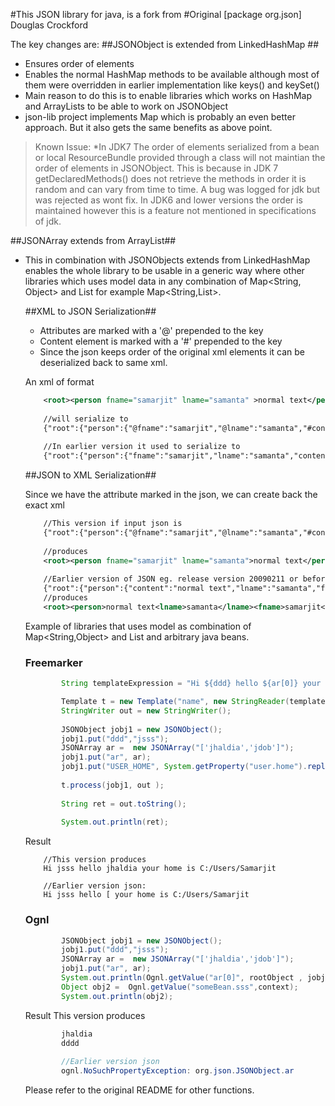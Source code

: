 #This JSON library for java, is a fork from 
#Original [package org.json] Douglas Crockford

The key changes are:
##JSONObject is extended from LinkedHashMap ##

* Ensures order of elements
* Enables the normal HashMap methods to be available although most of them were overridden in earlier implementation like keys() and keySet()
* Main reason to do this is to enable libraries which works on HashMap and ArrayLists to be able to work on JSONObject
* json-lib project implements Map which is probably an even better approach. But it also gets the same benefits as above point.

> Known Issue:
> *In JDK7 The order of elements serialized from a bean or local ResourceBundle provided through a class will not maintian the order of elements in JSONObject.
> This is because in JDK 7 getDeclaredMethods() does not retrieve the methods in order it is random and can vary from time to time. A bug was logged for jdk but was rejected as wont fix. 
> In JDK6 and lower versions the order is maintained however this is a feature not mentioned in specifications of jdk.  

##JSONArray extends from ArrayList##
* This in combination with JSONObjects extends from LinkedHashMap enables the whole library to be usable in a generic way where other libraries which uses model data in any combination of Map<String, Object> and List<Object> for example Map<String,List<Object>>.


##XML to JSON Serialization##
* Attributes are marked with a '@' prepended to the key
* Content element is marked with a '#' prepended to the key
* Since the json keeps order of the original xml elements it can be deserialized back to same xml.
 

An xml of format 
```xml
	<root><person fname="samarjit" lname="samanta" >normal text</person></root>
	
	//will serialize to 
	{"root":{"person":{"@fname":"samarjit","@lname":"samanta","#content":"normal text"}}}
		
	//In earlier version it used to serialize to 
	{"root":{"person":{"fname":"samarjit","lname":"samanta","content":"normal text"}}}	
```
##JSON to XML Serialization##  
	
Since we have the attribute marked in the json, we can create back the exact xml
```xml	
	//This version if input json is
	{"root":{"person":{"@fname":"samarjit","@lname":"samanta","#content":"normal text"}}}
	
	//produces	
	<root><person fname="samarjit" lname="samanta">normal text</person></root>
	
	//Earlier version of JSON eg. release version 20090211 or before will produce
	{"root":{"person":{"content":"normal text","lname":"samanta","fname":"samarjit"}}}
	//produces	
	<root><person>normal text<lname>samanta</lname><fname>samarjit</fname></person></root>
```			
			
Example of libraries that uses model as combination of Map<String,Object> and List<Object> and arbitrary java beans.

### Freemarker ###
```java
		String templateExpression = "Hi ${ddd} hello ${ar[0]} your home is ${USER_HOME}";

		Template t = new Template("name", new StringReader(templateExpression), new Configuration());
		StringWriter out = new StringWriter();
		
		JSONObject jobj1 = new JSONObject();
		jobj1.put("ddd","jsss");
		JSONArray ar =  new JSONArray("['jhaldia','jdob']");
		jobj1.put("ar", ar);
		jobj1.put("USER_HOME", System.getProperty("user.home").replace("\\","/"));
			
		t.process(jobj1, out );
		
		String ret = out.toString(); 
		
		System.out.println(ret);
```		
Result	
	
		//This version produces
		Hi jsss hello jhaldia your home is C:/Users/Samarjit
		
		//Earlier version json: 	
		Hi jsss hello [ your home is C:/Users/Samarjit

		
		
### Ognl ###	
```java	
   		JSONObject jobj1 = new JSONObject();
		jobj1.put("ddd","jsss");
		JSONArray ar =  new JSONArray("['jhaldia','jdob']");
		jobj1.put("ar", ar);
		System.out.println(Ognl.getValue("ar[0]", rootObject , jobj1 ));	
		Object obj2 =  Ognl.getValue("someBean.sss",context);
		System.out.println(obj2);
```		
Result
This version produces
```java
		jhaldia
		dddd
		
		//Earlier version json		
  		ognl.NoSuchPropertyException: org.json.JSONObject.ar
```


Please refer to the original README for other functions. 
  						 		